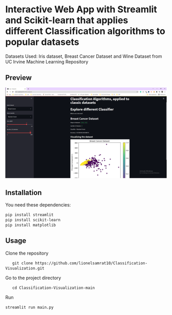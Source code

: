 # Interactive Web App with Streamlit and Scikit-learn that applies different Classification algorithms to popular datasets

Datasets Used: Iris dataset, Breast Cancer Dataset and Wine Dataset from UC Irvine Machine Learning Repository

## Preview
![Example of Streamlit|635x380](Screenshots/streamlit-web-app.PNG)

## Installation
You need these dependencies:
```console
pip install streamlit
pip install scikit-learn
pip install matplotlib
```

## Usage
Clone the repository
```console
   git clone https://github.com/lionelsamrat10/Classification-Visualization.git
```
Go to the project directory
```console
   cd Classification-Visualization-main
```
Run
```console
streamlit run main.py
```